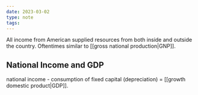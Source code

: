 ```yaml
---
date: 2023-03-02
type: note
tags: 
---
```


All income from American supplied resources from both inside and outside the country. Oftentimes similar to [[gross national production|GNP]].

## National Income and GDP
national income - consumption of fixed capital (depreciation) = [[growth domestic product|GDP]].
